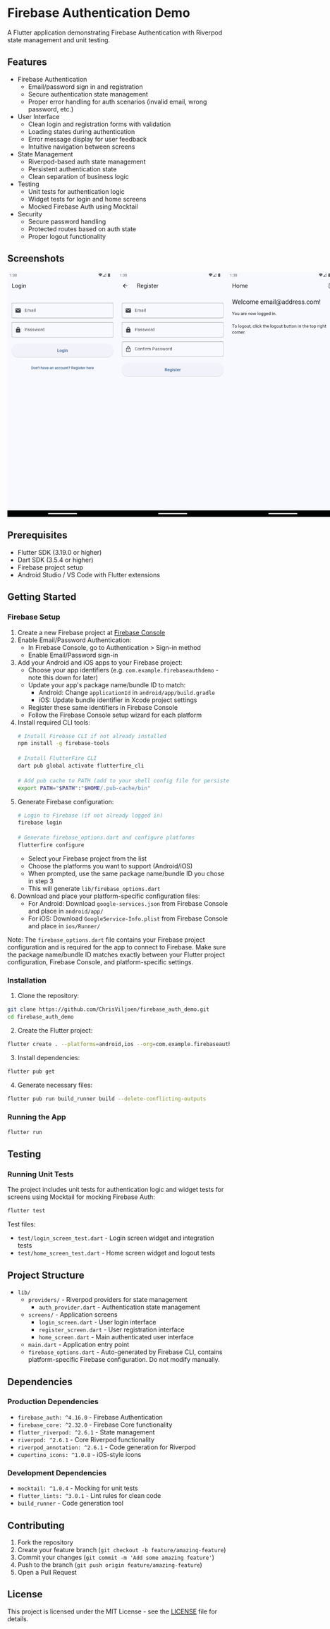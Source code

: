 # Firebase Authentication Demo

A Flutter application demonstrating Firebase Authentication with Riverpod state management and unit testing.

## Features

- Firebase Authentication
  - Email/password sign in and registration
  - Secure authentication state management
  - Proper error handling for auth scenarios (invalid email, wrong password, etc.)
- User Interface
  - Clean login and registration forms with validation
  - Loading states during authentication
  - Error message display for user feedback
  - Intuitive navigation between screens
- State Management
  - Riverpod-based auth state management
  - Persistent authentication state
  - Clean separation of business logic
- Testing
  - Unit tests for authentication logic
  - Widget tests for login and home screens
  - Mocked Firebase Auth using Mocktail
- Security
  - Secure password handling
  - Protected routes based on auth state
  - Proper logout functionality

## Screenshots

<div style="display: flex; justify-content: space-between;">
  <img src="assets/screenshots/login.png" width="250" alt="Login Screen">
  <img src="assets/screenshots/register.png" width="250" alt="Register Screen">
  <img src="assets/screenshots/home.png" width="250" alt="Home Screen">
</div>

## Prerequisites

- Flutter SDK (3.19.0 or higher)
- Dart SDK (3.5.4 or higher)
- Firebase project setup
- Android Studio / VS Code with Flutter extensions

## Getting Started

### Firebase Setup

1. Create a new Firebase project at [Firebase Console](https://console.firebase.google.com/)
2. Enable Email/Password Authentication:
   - In Firebase Console, go to Authentication > Sign-in method
   - Enable Email/Password sign-in
3. Add your Android and iOS apps to your Firebase project:
   - Choose your app identifiers (e.g. `com.example.firebaseauthdemo` - note this down for later)
   - Update your app's package name/bundle ID to match:
     - Android: Change `applicationId` in `android/app/build.gradle`
     - iOS: Update bundle identifier in Xcode project settings
   - Register these same identifiers in Firebase Console
   - Follow the Firebase Console setup wizard for each platform
4. Install required CLI tools:
   ```bash
   # Install Firebase CLI if not already installed
   npm install -g firebase-tools
   
   # Install FlutterFire CLI
   dart pub global activate flutterfire_cli
   
   # Add pub cache to PATH (add to your shell config file for persistence)
   export PATH="$PATH":"$HOME/.pub-cache/bin"
   ```
5. Generate Firebase configuration:
   ```bash
   # Login to Firebase (if not already logged in)
   firebase login
   
   # Generate firebase_options.dart and configure platforms
   flutterfire configure
   ```
   - Select your Firebase project from the list
   - Choose the platforms you want to support (Android/iOS)
   - When prompted, use the same package name/bundle ID you chose in step 3
   - This will generate `lib/firebase_options.dart`
6. Download and place your platform-specific configuration files:
   - For Android: Download `google-services.json` from Firebase Console and place in `android/app/`
   - For iOS: Download `GoogleService-Info.plist` from Firebase Console and place in `ios/Runner/`
   
Note: The `firebase_options.dart` file contains your Firebase project configuration and is required for the app to connect to Firebase. Make sure the package name/bundle ID matches exactly between your Flutter project configuration, Firebase Console, and platform-specific settings.

### Installation

1. Clone the repository:
```bash
git clone https://github.com/ChrisViljoen/firebase_auth_demo.git
cd firebase_auth_demo
```
2. Create the Flutter project:
```bash
flutter create . --platforms=android,ios --org=com.example.firebaseauthdemo
```
3. Install dependencies:
```bash
flutter pub get
```
4. Generate necessary files:
```bash
flutter pub run build_runner build --delete-conflicting-outputs
```

### Running the App

```bash
flutter run
```

## Testing

### Running Unit Tests

The project includes unit tests for authentication logic and widget tests for screens using Mocktail for mocking Firebase Auth:

```bash
flutter test
```

Test files:
- `test/login_screen_test.dart` - Login screen widget and integration tests
- `test/home_screen_test.dart` - Home screen widget and logout tests

## Project Structure

- `lib/`
  - `providers/` - Riverpod providers for state management
    - `auth_provider.dart` - Authentication state management
  - `screens/` - Application screens
    - `login_screen.dart` - User login interface
    - `register_screen.dart` - User registration interface
    - `home_screen.dart` - Main authenticated user interface
  - `main.dart` - Application entry point
  - `firebase_options.dart` - Auto-generated by Firebase CLI, contains platform-specific Firebase configuration. Do not modify manually.

## Dependencies

### Production Dependencies
- `firebase_auth: ^4.16.0` - Firebase Authentication
- `firebase_core: ^2.32.0` - Firebase Core functionality
- `flutter_riverpod: ^2.6.1` - State management
- `riverpod: ^2.6.1` - Core Riverpod functionality
- `riverpod_annotation: ^2.6.1` - Code generation for Riverpod
- `cupertino_icons: ^1.0.8` - iOS-style icons

### Development Dependencies
- `mocktail: ^1.0.4` - Mocking for unit tests
- `flutter_lints: ^3.0.1` - Lint rules for clean code
- `build_runner` - Code generation tool

## Contributing

1. Fork the repository
2. Create your feature branch (`git checkout -b feature/amazing-feature`)
3. Commit your changes (`git commit -m 'Add some amazing feature'`)
4. Push to the branch (`git push origin feature/amazing-feature`)
5. Open a Pull Request

## License

This project is licensed under the MIT License - see the [LICENSE](LICENSE) file for details.